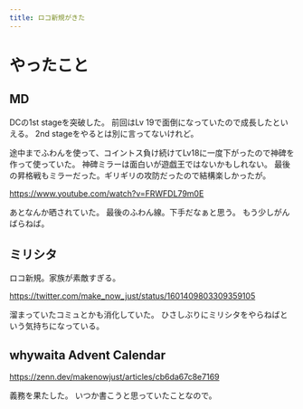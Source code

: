 ```yaml
---
title: ロコ新規がきた
---
```


# やったこと

## MD

DCの1st stageを突破した。
前回はLv 19で面倒になっていたので成長したといえる。
2nd stageをやるとは別に言ってないけれど。

途中までふわんを使って、コイントス負け続けてLv18に一度下がったので神碑を作って使っていた。
神碑ミラーは面白いが遊戯王ではないかもしれない。
最後の昇格戦もミラーだった。ギリギリの攻防だったので結構楽しかったが。

<https://www.youtube.com/watch?v=FRWFDL79m0E>

あとなんか晒されていた。
最後のふわん線。下手だなぁと思う。
もう少しがんばらねば。

## ミリシタ

ロコ新規。家族が素敵すぎる。

<https://twitter.com/make_now_just/status/1601409803309359105>

溜まっていたコミュとかも消化していた。
ひさしぶりにミリシタをやらねばという気持ちになっている。

## whywaita Advent Calendar

<https://zenn.dev/makenowjust/articles/cb6da67c8e7169>

義務を果たした。
いつか書こうと思っていたことなので。
